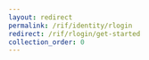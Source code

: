 ```yaml
---
layout: redirect
permalink: /rif/identity/rlogin
redirect: /rif/rlogin/get-started
collection_order: 0
---
```

